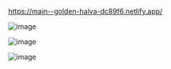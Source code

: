 https://main--golden-halva-dc89f6.netlify.app/

![image](https://user-images.githubusercontent.com/111835798/200569648-dd9dcf84-ba9c-46fb-ab5c-4b632d2d2d1a.png)


![image](https://user-images.githubusercontent.com/111835798/200569794-6253b87b-77ea-4317-8181-9af34cc6d9af.png)


![image](https://user-images.githubusercontent.com/111835798/200569880-6d22a51b-2592-47b5-ae02-0beedb68ff05.png)
